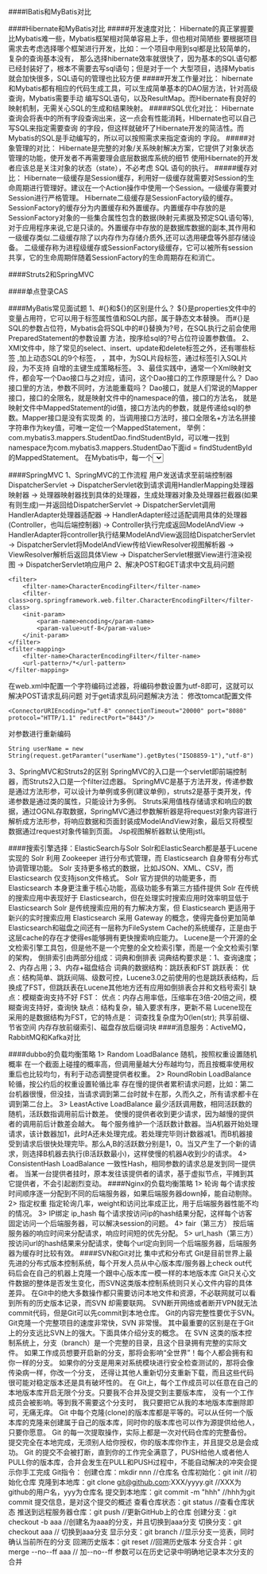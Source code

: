 ####IBatis和MyBatis对比

####Hibernate和MyBatis对比
#####开发速度对比：
Hibernate的真正掌握要比Mybatis难一些，Mybatis框架相对简单容易上手，但也相对简陋些
要根据项目需求去考虑选择哪个框架进行开发，比如：一个项目中用到sql都是比较简单的，复杂的查询基本没有，
那么选择hibernate效率就很快了，因为基本的SQL语句都已经封装好了，根本不需要去写sql语句；但是对于一个
大型项目，选择Mybatis就会加快很多，SQL语句的管理也比较方便
#####开发工作量对比：
hibernate和Mybatis都有相应的代码生成工具，可以生成简单基本的DAO层方法，针对高级查询，Mybatis需要手动
编写SQL语句，以及ResultMap。而Hibernate有良好的映射机制，无需关心SQL的生成和结果映射。
#####SQL优化对比：
Hibernate查询会将表中的所有字段查询出来，这一点会有性能消耗，HIbernate也可以自己写SQL来指定需要查询
的字段，但这样就破坏了Hibernate开发的简洁性。而Mybatis的SQL是手动编写的，所以可以按照需求来指定查询的
字段。
#####对象管理的对比：
Hibernate是完整的对象/关系映射解决方案，它提供了对象状态管理的功能，使开发者不再需要理会底层数据库系统的细节
使用Hibernate的开发者应该总是关注对象的状态（state），不必考虑 SQL 语句的执行。
#####缓存对比：
Hibernate一级缓存是Session缓存，利用好一级缓存就需要对Session的生命周期进行管理好。建议在一个Action操作中使用一个Session。一级缓存需要对Session进行严格管理。
Hibernate二级缓存是SessionFactory级的缓存。 SessionFactory的缓存分为内置缓存和外置缓存。内置缓存中存放的是SessionFactory对象的一些集合属性包含的数据(映射元素据及预定SQL语句等),
对于应用程序来说,它是只读的。外置缓存中存放的是数据库数据的副本,其作用和一级缓存类似.二级缓存除了以内存作为存储介质外,还可以选用硬盘等外部存储设备。
二级缓存称为进程级缓存或SessionFactory级缓存，它可以被所有session共享，它的生命周期伴随着SessionFactory的生命周期存在和消亡。

####Struts2和SpringMVC

####单点登录CAS

####MyBatis常见面试题
1、#{}和${}的区别是什么？
${}是properties文件中的变量占用符，它可以用于标签属性值和SQL内部，属于静态文本替换。
而#{}是SQL的参数占位符，Mybatis会将SQL中的#{}替换为?号，在SQL执行之前会使用PreparedStatement的参数设置
方法，按序给sql的?号占位符设置参数值。
2、XMl文件中，除了常见的select、insert、update和delete标签之外，还有哪些标签
<resultMap> <sql> <include> <selectKey>,加上动态SQL的9个标签，<trim> <where> <set> <foreach> <if> <choose>
<when> <otherwise> <bind>，其中，<sql>为SQL片段标签，通过<include>标签引入SQL片段，<selectKey>为不支持
自增的主键生成策略标签。
3、最佳实践中，通常一个Xml映射文件，都会写一个Dao接口与之对应，请问，这个Dao接口的工作原理是什么？
Dao接口里的方法，参数不同时，方法能重载吗？
Dao接口，就是人们常说的Mapper接口，接口的全限名，就是映射文件中的namespace的值，接口的方法名，
就是映射文件中MappedStatement的id值，接口方法内的参数，就是传递给sql的参数。Mapper接口是没有实现类
的，当调用接口方法时，接口全限名+方法名拼接字符串作为key值，可唯一定位一个MappedStatement，
举例：com.mybatis3.mappers.StudentDao.findStudentById，可以唯一找到namespace为com.mybatis3.mappers.StudentDao下面id = findStudentById的MappedStatement。
在Mybatis中，每一个<select>、<insert>、<update>、<delete>标签，都会被解析为一个MappedStatement对象。
Dao接口里的方法，是不能重载的，因为是全限名+方法名的保存和寻找策略。
Dao接口的工作原理是JDK动态代理，Mybatis运行时会使用JDK动态代理为Dao接口生成代理proxy对象，
代理对象proxy会拦截接口方法，转而执行MappedStatement所代表的sql，然后将sql执行结果返回。
4.Mybatis是如何进行分页的，分页插件的原理是什么
Mybatis使用RowBounds对象进行分页，它是针对ResultSet结果集执行的内存分页，而非物理分页，可以在SQL内
直接书写带有物理分页的参数来完成物理分页功能，也可以使用分页插件来完成物理分页。
分页插件的基本原理是使用Mybatis提供的插件接口，实现自定义插件，在插件的拦截方法内拦截执行的SQL，然后
重写SQL，根据dialect方言，添加对应的物理分页语句和物理分页参数。

####SpringMVC
1、SpringMVC的工作流程
用户发送请求至前端控制器DispatcherServlet -> DispatcherServlet收到请求调用HandlerMapping处理器映射器
 -> 处理器映射器找到具体的处理器，生成处理器对象及处理器拦截器(如果有则生成)一并返回给DispatcherServlet
 -> DispatcherServlet调用HandlerAdapter处理器适配器 -> HandlerAdapter经过适配调用具体的处理器(Controller，也叫后端控制器)
 -> Controller执行完成返回ModelAndView -> HandlerAdapter将controller执行结果ModelAndView返回给DispatcherServlet 
 -> DispatcherServlet将ModelAndView传给ViewResolver视图解析器 -> ViewResolver解析后返回具体View 
 -> DispatcherServlet根据View进行渲染视图 -> DispatcherServlet响应用户
 2、解决POST和GET请求中文乱码问题
 
    <filter>
        <filter-name>CharacterEncodingFilter</filter-name>
        <filter-class>org.springframework.web.filter.CharacterEncodingFilter</filter-class>
        <init-param>
            <param-name>encoding</param-name>
            <param-value>utf-8</param-value>
        </init-param>
    </filter>
    <filter-mapping>
        <filter-name>CharacterEncodingFilter</filter-name>
        <url-pattern>/*</url-pattern>
    </filter-mapping>
  在web.xml中配置一个字符编码过滤器，将编码参数设置为utf-8即可，这就可以解决POST请求乱码问题
  对于get请求乱码问题解决方法：
  修改tomcat配置文件
  
    <ConnectorURIEncoding="utf-8" connectionTimeout="20000" port="8080" protocol="HTTP/1.1" redirectPort="8443"/>
   
   对参数进行重新编码
   
    String userName = new String(request.getParamter("userName").getBytes("ISO8859-1"),"utf-8")

   3、SpringMVC和Struts2的区别
    SpringMVC的入口是一个servlet即前端控制器，而Struts2入口是一个filter过虑器。
    SpringMVC是基于方法开发，传递参数是通过方法形参，可以设计为单例或多例(建议单例)，struts2是基于类开发，传递参数是通过类的属性，只能设计为多例。 
    Struts采用值栈存储请求和响应的数据，通过OGNL存取数据，SpringMVC通过参数解析器是将request对象内容进行解析成方法形参，将响应数据和页面封装成ModelAndView对象，最后又将模型数据通过request对象传输到页面。 Jsp视图解析器默认使用jstl。
    
   
   ####搜索引擎选择：ElasticSearch与Solr
   Solr和ElasticSearch都是基于Lucene实现的
   Solr 利用 Zookeeper 进行分布式管理，而 Elasticsearch 自身带有分布式协调管理功能。
   Solr 支持更多格式的数据，比如JSON、XML、CSV，而 Elasticsearch 仅支持json文件格式。
   Solr 官方提供的功能更多，而 Elasticsearch 本身更注重于核心功能，高级功能多有第三方插件提供
   Solr 在传统的搜索应用中表现好于 Elasticsearch，但在处理实时搜索应用时效率明显低于 Elasticsearch
   Solr 是传统搜索应用的有力解决方案，但 Elasticsearch 更适用于新兴的实时搜索应用
   Elasticsearch 采用 Gateway 的概念，使得完备份更加简单
   Elasticsearch和磁盘之间还有一层称为FileSystem Cache的系统缓存，正是由于这层cache的存在才使得es能够拥有更快搜索响应能力。
   Lucene是一个开源的全文检索引擎工具包，但是他不是一个完整的全文检索引擎，而是一个全文检索引擎的架构，
   倒排索引由两部分组成：词典和倒排表
   词典结构要求是：1、查询速度；2、内存占用；3、内存+磁盘结合
   词典的数据结构：跳跃表和FST
   跳跃表：
        优点：结构简单、跳跃间隔、级数可控，Lucene3.0之前使用的也是跳跃表结构，后换成了FST，但跳跃表在Lucene其他地方还有应用如倒排表合并和文档号索引
        缺点：模糊查询支持不好
    FST：
        优点：内存占用率低，压缩率在3倍-20倍之间，模糊查询支持好，查询快
        缺点：结构复杂，输入要求有序，更新不易
     Lucene现在采用的是数据结构为FST，它的特点是：
        词查找复杂度为O(len(str);
        共享前缀、节省空间
        内存存放前缀索引、磁盘存放后缀词块
   ####消息服务：ActiveMQ，RabbitMQ和Kafka对比
   
   ####dubbo的负载均衡策略
       1> Random LoadBalance
       随机，按照权重设置随机概率
       在一个截面上碰撞的概率高，但调用量越大分布越均匀，而且按概率使用权重后也比较均匀，有利于动态调整提供者权重。
       2> RoundRobin LoadBalance
       轮循，按公约后的权重设置轮循比率
       存在慢的提供者累积请求问题，比如：第二台机器很慢，但没挂，当请求调到第二台时就卡在那，久而久之，所有请求都卡在调到第二台上。
       3> LeastActive LoadBalance
       最少活跃调用数，相同活跃数的随机，活跃数指调用前后计数差。
       使慢的提供者收到更少请求，因为越慢的提供者的调用前后计数差会越大。
       每个服务维护一个活跃数计数器。当A机器开始处理请求，该计数器加1，此时A还未处理完成。若处理完毕则计数器减1。而B机器接受到请求后很快处理完毕。那么A,B的活跃数分别是1，0。当又产生了一个新的请求，则选择B机器去执行(B活跃数最小)，这样使慢的机器A收到少的请求。
       4> ConsistentHash LoadBalance
       一致性Hash，相同参数的请求总是发到同一提供者。
       当某一台提供者挂时，原本发往该提供者的请求，基于虚拟节点，平摊到其它提供者，不会引起剧烈变动。
   ####Nginx的负载均衡策略
        1> 轮询
        每个请求按时间顺序逐一分配到不同的后端服务器，如果后端服务器down掉，能自动剔除。 
        2> 指定权重
        指定轮询几率，weight和访问比率成正比，用于后端服务器性能不均的情况。 
        3> IP绑定 ip_hash
        每个请求按访问ip的hash结果分配，这样每个访客固定访问一个后端服务器，可以解决session的问题。 
        4> fair（第三方）
        按后端服务器的响应时间来分配请求，响应时间短的优先分配。 
        5> url_hash（第三方）
        按访问url的hash结果来分配请求，使每个url定向到同一个后端服务器，后端服务器为缓存时比较有效。 
   ####SVN和Git对比
   集中式和分布式
   Git是目前世界上最先进的分布式版本控制系统，每个开发人员从中心版本库/服务器上check out代码后会在自己的机器上克隆一个跟中心版本库一模一样的本地版本库
   Git只关心文件数据的整体是否发生变化，而SVN这类版本控制系统则只关心文件内容的具体差异。
   在Git中的绝大多数操作都只需要访问本地文件和资源，不必联网就可以看到所有的历史版本记录，而SVN 却需要联网。
   SVN断开网络或者断开VPN就无法commit代码，但是Git可以先commit到本地仓库。
   Git的内容完整性要优于SVN。
   Git克隆一个完整项目的速度非常快，SVN 非常慢。
   其中最重要的区别是在于Git 上的分支远比SVN上的强大。下面具体介绍分支的概念。
   在 SVN 这类的版本控制系统上，分支（branch）是一个完整的目录，且这个目录拥有完整的实际文件。
   如果工作成员想要开启新的分支，那将会影响“全世界”！每个人都会拥有和你一样的分支。
   如果你的分支是用来对系统模块进行安全检查测试的，那将会像传染病一样，你改一个分支，
   还得让其他人重新切分支重新下载，而且这些代码很可能对稳定版本还是具有破坏性的。
   在 Git上，每个工作成员可以任意在自己的本地版本库开启无限个分支。只要我不合并及提交到主要版本库，
   没有一个工作成员会被影响。等到我不需要这个分支时， 我只要把它从我的本地版本库删除即可，无痛无痒。
   Git 中每个克隆(clone)的版本库都是平等的。可以从任何一个版本库的克隆来创建属于自己的版本库，同时你的版本库也可以作为源提供给他人，只要你愿意。
   Git 的每一次提取操作，实际上都是一次对代码仓库的完整备份。
   提交完全在本地完成，无须别人给你授权，你的版本库你作主，并且提交总是会成功。
   Git 的提交不会被打断，直到你的工作完全满意了，PUSH给他人或者他人PULL你的版本库，合并会发生在PULL和PUSH过程中，不能自动解决的冲突会提示你手工完成
   Git指令：
   创建仓库：mkdir nnn //仓库名
   仓库初始化：git init //初始化仓库
   克隆到本地库：git clone git@github.com:XXX/yyyy.git //XXX为github的用户名，yyy为仓库名
   提交到本地库：git commit -m "hhh" //hhh为git commit 提交信息，是对这个提交的概述
   查看仓库状态：git status //查看仓库状态
   推送到远程服务器仓库：git push //更新GitHub上的仓库
   创建分支：git checkout -b aaa //创建名为aaa的分支，并且切换到aaa分支
   切换分支：git checkout aaa // 切换到aaa分支
   显示分支：git branch //显示分支一览表，同时确认当前所在的分支
   回溯历史版本：git reset //回溯历史版本
    分支合并：git merge --no--ff aaa // 加--no--ff 参数可以在历史记录中明确地记录本次分支的合并
   